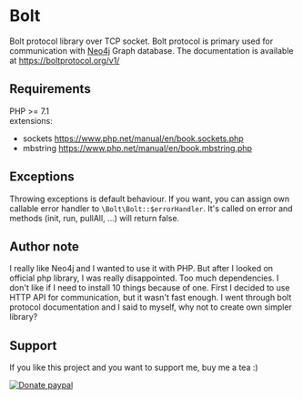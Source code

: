 # Bolt
Bolt protocol library over TCP socket. Bolt protocol is primary used for communication with [Neo4j](https://neo4j.com/) Graph database. The documentation is available at https://boltprotocol.org/v1/

## Requirements
PHP >= 7.1  
extensions:
- sockets https://www.php.net/manual/en/book.sockets.php
- mbstring https://www.php.net/manual/en/book.mbstring.php

## Exceptions
Throwing exceptions is default behaviour. If you want, you can assign own callable error handler to ``\Bolt\Bolt::$errorHandler``. It's called on error and methods (init, run, pullAll, ...) will return false.

## Author note
I really like Neo4j and I wanted to use it with PHP. But after I looked on official php library, I was really disappointed. Too much dependencies. I don't like if I need to install 10 things because of one. First I decided to use HTTP API for communication, but it wasn't fast enough. I went through bolt protocol documentation and I said to myself, why not to create own simpler library?

## Support
If you like this project and you want to support me, buy me a tea :)

[![Donate paypal](https://www.paypalobjects.com/en_US/i/btn/btn_donateCC_LG.gif)](https://www.paypal.me/MichalStefanak)
